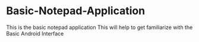 # Basic-Notepad-Application
This is the basic notepad application
This will help to get familiarize with the Basic Android Interface 
